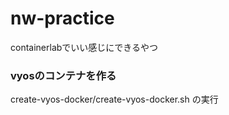 # nw-practice

containerlabでいい感じにできるやつ 


### vyosのコンテナを作る

create-vyos-docker/create-vyos-docker.sh の実行

